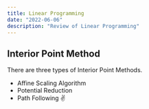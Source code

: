 ```yaml
---
title: Linear Programming
date: "2022-06-06"
description: "Review of Linear Programming"
---
```


## Interior Point Method

There are three types of Interior Point Methods.

- Affine Scaling Algorithm
- Potential Reduction
- Path Following ✌

